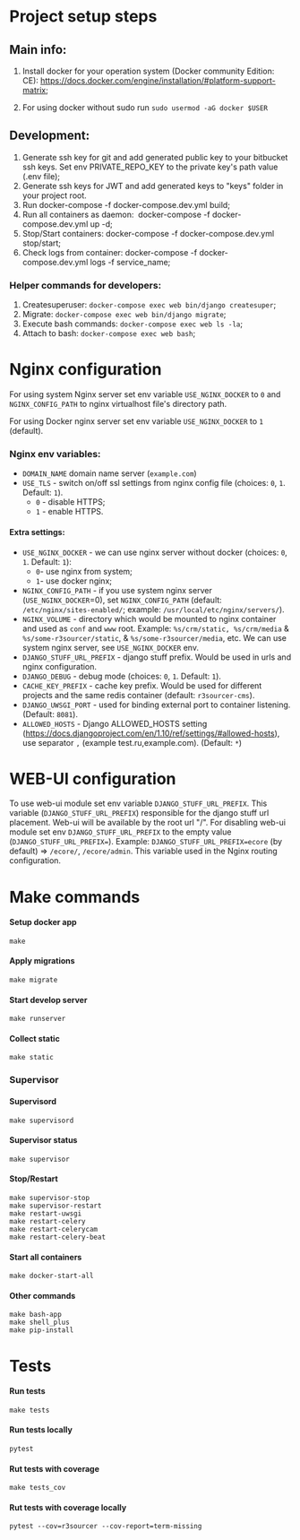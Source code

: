 # Project setup steps

## Main info:

1. Install docker for your operation system (Docker community Edition: CE): https://docs.docker.com/engine/installation/#platform-support-matrix;

2. For using docker without sudo run
    `sudo usermod -aG docker $USER`


## Development:

1. Generate ssh key for git and add generated public key to your bitbucket ssh keys. Set env PRIVATE_REPO_KEY to the private key's path value (.env file);
2. Generate ssh keys for JWT and add generated keys to "keys" folder in your project root.
3. Run docker-compose -f docker-compose.dev.yml build;
4. Run all containers  as daemon: 
docker-compose -f docker-compose.dev.yml up -d;
5. Stop/Start containers:
docker-compose -f docker-compose.dev.yml stop/start;
6. Check logs from container:
docker-compose -f docker-compose.dev.yml logs -f service_name;

### Helper commands for developers:

1. Createsuperuser: `docker-compose exec web bin/django createsuper`;
2. Migrate: `docker-compose exec web bin/django migrate`;
3. Execute bash commands: `docker-compose exec web ls -la`;
4. Attach to bash: `docker-compose exec web bash`;

# Nginx configuration

For using system Nginx server set env variable `USE_NGINX_DOCKER` to `0` and `NGINX_CONFIG_PATH` to nginx virtualhost file's directory path.

For using Docker nginx server set env variable `USE_NGINX_DOCKER` to `1` (default).

###  Nginx env variables:

* `DOMAIN_NAME` domain name server (`example.com`)
* `USE_TLS` - switch on/off ssl settings from nginx config file (choices: `0`, `1`. Default: `1`).
    * `0` - disable HTTPS;
    * `1` - enable HTTPS.

#### Extra settings:

* `USE_NGINX_DOCKER` - we can use nginx server without docker (choices: `0`, `1`. Default: `1`):
    * `0`- use nginx from system;
    * `1`- use docker nginx;
* `NGINX_CONFIG_PATH` - if you use system nginx server (`USE_NGINX_DOCKER`=0), set `NGINX_CONFIG_PATH` (default: `/etc/nginx/sites-enabled/`; example: `/usr/local/etc/nginx/servers/`).
* `NGINX_VOLUME` - directory which would be mounted to nginx container and used as `conf` and `www` root. Example: `%s/crm/static, %s/crm/media` & `%s/some-r3sourcer/static`, & `%s/some-r3sourcer/media`, etc. We can use system nginx server, see `USE_NGINX_DOCKER` env.
* `DJANGO_STUFF_URL_PREFIX` -  django stuff prefix. Would be used in urls and nginx configuration.
* `DJANGO_DEBUG` - debug mode (choices: `0`, `1`. Default: `1`).
* `CACHE_KEY_PREFIX` - cache key prefix. Would be used for different projects and the same redis container (default: `r3sourcer-cms`).
* `DJANGO_UWSGI_PORT` - used for binding external port to container listening. (Default: `8081`).
* `ALLOWED_HOSTS` - Django ALLOWED_HOSTS setting (https://docs.djangoproject.com/en/1.10/ref/settings/#allowed-hosts), use separator `,` (example test.ru,example.com). (Default: `*`)


# WEB-UI configuration

To use web-ui module set env variable `DJANGO_STUFF_URL_PREFIX`. This variable (`DJANGO_STUFF_URL_PREFIX`) responsible for the django stuff url placement. Web-ui will be available by the root url "/".
For disabling web-ui module set env `DJANGO_STUFF_URL_PREFIX` to the empty value (`DJANGO_STUFF_URL_PREFIX=`).
Example: `DJANGO_STUFF_URL_PREFIX=ecore` (by default) => `/ecore/`, `/ecore/admin`.
This variable used in the Nginx routing configuration.


# Make commands
#### Setup docker app
    make

#### Apply migrations
    make migrate

#### Start develop server
    make runserver

#### Collect static
    make static

### Supervisor
#### Supervisord
    make supervisord

#### Supervisor status
    make supervisor

#### Stop/Restart
    make supervisor-stop
    make supervisor-restart
    make restart-uwsgi
    make restart-celery
    make restart-celerycam
    make restart-celery-beat

#### Start all containers
    make docker-start-all

#### Other commands
    make bash-app
    make shell_plus
    make pip-install


# Tests
#### Run tests
    make tests

#### Run tests locally
    pytest

#### Rut tests with coverage
    make tests_cov

#### Rut tests with coverage locally
    pytest --cov=r3sourcer --cov-report=term-missing
